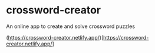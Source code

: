 # crossword-creator
An online app to create and solve crossword puzzles

(https://crossword-creator.netlify.app/)[https://crossword-creator.netlify.app/]
